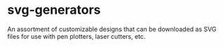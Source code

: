 # svg-generators

An assortment of customizable designs that can be downloaded as SVG files for use with pen plotters, laser cutters, etc.
